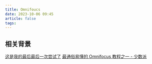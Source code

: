 ```yaml
---
title: Omnifoucs
date: 2023-10-06 09:45
article: false
tags:
---
```

## 相关背景
[这是我的最后最后一次尝试了](../../06Hobby/04project%20Q/这是我的最后最后一次尝试了)
[最通俗易懂的 Omnifocus 教程之一 - 少数派](https://sspai.com/post/76671)

